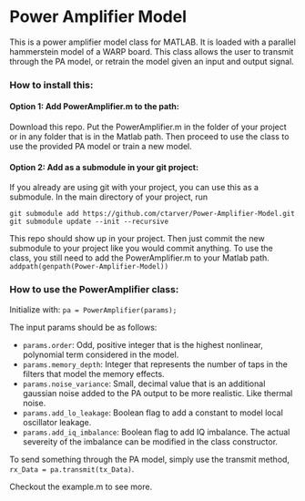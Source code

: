 # Power Amplifier Model
This is a power amplifier model class for MATLAB. It is loaded with a parallel hammerstein model of a WARP board. This class allows the user to transmit through the PA model, or retrain the model given an input and output signal.

### How to install this: 
#### Option 1: Add PowerAmplifier.m to the path:
Download this repo. Put the PowerAmplifier.m in the folder of your project or in any folder that is in the Matlab path. Then proceed to use the class to use the provided PA model or train a new model. 

#### Option 2: Add as a submodule in your git project:
If you already are using git with your project, you can use this as a submodule. In the main directory of your project, run
```
git submodule add https://github.com/ctarver/Power-Amplifier-Model.git
git submodule update --init --recursive
```
This repo should show up in your project. Then just commit the new submodule to your project like you would commit anything. 
To use the class, you still need to add the PowerAmplifier.m to your Matlab path.
```addpath(genpath(Power-Amplifier-Model))```

### How to use the PowerAmplifier class:
Initialize with:
`pa = PowerAmplifier(params);`

The input params  should be as follows:
  - `params.order`: Odd, positive integer that is the highest nonlinear, polynomial term considered in the model. 
  - `params.memory_depth`: Integer that represents the number of taps in the filters that model the memory effects. 
  - `params.noise_variance`: Small, decimal value that is an additional gaussian noise added to the PA output to be more realistic. Like thermal noise.  
  - `params.add_lo_leakage`: Boolean flag to add a constant to model local oscillator leakage.
  - `params.add_iq_imbalance`: Boolean flag to add IQ imbalance. The actual severeity of the imbalance can be modified in the class constructor. 
  
To send something through the PA model, simply use the transmit method, `rx_Data = pa.transmit(tx_Data)`. 

Checkout the example.m to see more. 
